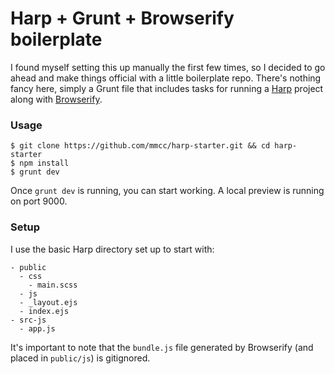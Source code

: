 # Harp + Grunt + Browserify boilerplate

I found myself setting this up manually the first few times, so I decided to go ahead and make things official with a little
boilerplate repo. There's nothing fancy here, simply a Grunt file that includes tasks for running a [Harp](http://harpjs.com)
project along with [Browserify](http://browserify.com).

### Usage

```
$ git clone https://github.com/mmcc/harp-starter.git && cd harp-starter
$ npm install
$ grunt dev
```

Once `grunt dev` is running, you can start working. A local preview is running on port 9000.

### Setup

I use the basic Harp directory set up to start with:

```
- public
  - css
    - main.scss
  - js
  - _layout.ejs
  - index.ejs
- src-js
  - app.js
```

It's important to note that the `bundle.js` file generated by Browserify (and placed in `public/js`) is gitignored.
